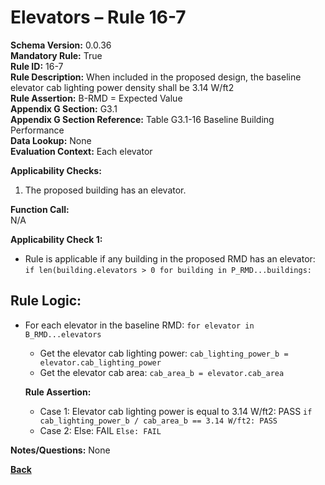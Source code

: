 # Elevators – Rule 16-7  
**Schema Version:** 0.0.36        
**Mandatory Rule:** True          
**Rule ID:** 16-7  
**Rule Description:** When included in the proposed design, the baseline elevator cab lighting power density shall be 3.14 W/ft2  
**Rule Assertion:** B-RMD = Expected Value                                           
**Appendix G Section:** G3.1  
**Appendix G Section Reference:** Table G3.1-16 Baseline Building Performance  
**Data Lookup:** None  
**Evaluation Context:** Each elevator  

**Applicability Checks:**  
  1. The proposed building has an elevator.  

**Function Call:**  
N/A

**Applicability Check 1:**
- Rule is applicable if any building in the proposed RMD has an elevator: `if len(building.elevators > 0 for building in P_RMD...buildings:`

## Rule Logic:
- For each elevator in the baseline RMD: `for elevator in B_RMD...elevators`
  - Get the elevator cab lighting power: `cab_lighting_power_b = elevator.cab_lighting_power`
  - Get the elevator cab area: `cab_area_b = elevator.cab_area`

  **Rule Assertion:**  
    - Case 1: Elevator cab lighting power is equal to 3.14 W/ft2: PASS `if cab_lighting_power_b / cab_area_b == 3.14 W/ft2: PASS`
    - Case 2: Else: FAIL `Else: FAIL`

**Notes/Questions:**
None

 **[Back](../_toc.md)**